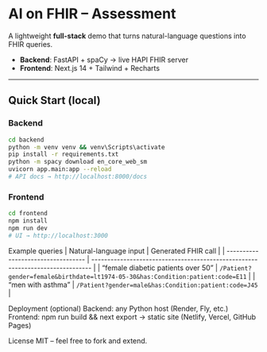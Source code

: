 # AI on FHIR – Assessment

A lightweight **full-stack** demo that turns natural-language questions into FHIR queries.

- **Backend**: FastAPI + spaCy → live HAPI FHIR server  
- **Frontend**: Next.js 14 + Tailwind + Recharts  

---

## Quick Start (local)

### Backend
```bash
cd backend
python -m venv venv && venv\Scripts\activate
pip install -r requirements.txt
python -m spacy download en_core_web_sm
uvicorn app.main:app --reload
# API docs → http://localhost:8000/docs
```
### Frontend
```bash
cd frontend
npm install
npm run dev
# UI → http://localhost:3000
```
Example queries
| Natural-language input             | Generated FHIR call                                                            |
| ---------------------------------- | ------------------------------------------------------------------------------ |
| “female diabetic patients over 50” | `/Patient?gender=female&birthdate=lt1974-05-30&has:Condition:patient:code=E11` |
| “men with asthma”                  | `/Patient?gender=male&has:Condition:patient:code=J45`                          |

Deployment (optional)
Backend: any Python host (Render, Fly, etc.)
Frontend: npm run build && next export → static site (Netlify, Vercel, GitHub Pages)

License
MIT – feel free to fork and extend.


